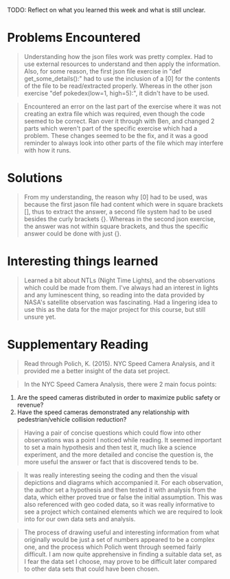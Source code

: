 TODO: Reflect on what you learned this week and what is still unclear.

# Problems Encountered

> Understanding how the json files work was pretty complex. Had to use external resources to understand and then apply the information.
> Also, for some reason, the first json file exercise in "def get_some_details():" had to use the inclusion of a [0] for the contents of the file to be read/extracted properly. Whereas in the other json exercise "def pokedex(low=1, high=5):", it didn't have to be used.

> Encountered an error on the last part of the exercise where it was not creating an extra file which was required, even though the code seemed to be correct. Ran over it through with Ben, and changed 2 parts which weren't part of the specific exercise which had a problem. These changes seemed to be the fix, and it was a good reminder to always look into other parts of the file which may interfere with how it runs.

# Solutions

> From my understanding, the reason why [0] had to be used, was because the first jason file had content which were in square brackets [], thus to extract the answer, a second file system had to be used besides the curly brackets {}. Whereas in the second json exercise, the answer was not within square brackets, and thus the specific answer could be done with just {}.

# Interesting things learned

> Learned a bit about NTLs (Night Time Lights), and the observations which could be made from them. I've always had an interest in lights and any luminescent thing, so reading into the data provided by NASA's satellite observation was fascinating. Had a lingering idea to use this as the data for the major project for this course, but still unsure yet.

# Supplementary Reading

> Read through Polich, K. (2015). NYC Speed Camera Analysis, and it provided me a better insight of the data set project.

> In the NYC Speed Camera Analysis, there were 2 main focus points:

1. Are the speed cameras distributed in order to maximize public safety or revenue?
2. Have the speed cameras demonstrated any relationship with pedestrian/vehicle collision reduction?

> Having a pair of concise questions which could flow into other observations was a point I noticed while reading. It seemed important to set a main hypothesis and then test it, much like a science experiment, and the more detailed and concise the question is, the more useful the answer or fact that is discovered tends to be.

> It was really interesting seeing the coding and then the visual depictions and diagrams which accompanied it. For each observation, the author set a hypothesis and then tested it with analysis from the data, which either proved true or false the initial assumption.
> This was also referenced with geo coded data, so it was really informative to see a project which contained elements which we are required to look into for our own data sets and analysis.

> The process of drawing useful and interesting information from what originally would be just a set of numbers appeared to be a complex one, and the process which Polich went through seemed fairly difficult. I am now quite apprehensive in finding a suitable data set, as I fear the data set I choose, may prove to be difficult later compared to other data sets that could have been chosen.
